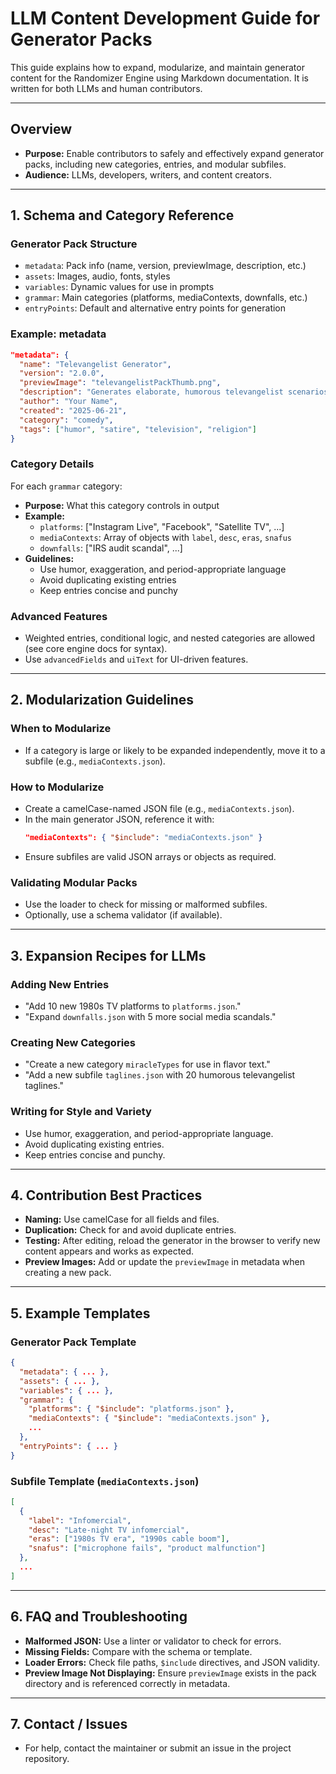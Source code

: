# LLM Content Development Guide for Generator Packs

This guide explains how to expand, modularize, and maintain generator content for the Randomizer Engine using Markdown documentation. It is written for both LLMs and human contributors.

---

## Overview

- **Purpose:** Enable contributors to safely and effectively expand generator packs, including new categories, entries, and modular subfiles.
- **Audience:** LLMs, developers, writers, and content creators.

---

## 1. Schema and Category Reference

### Generator Pack Structure

- `metadata`: Pack info (name, version, previewImage, description, etc.)
- `assets`: Images, audio, fonts, styles
- `variables`: Dynamic values for use in prompts
- `grammar`: Main categories (platforms, mediaContexts, downfalls, etc.)
- `entryPoints`: Default and alternative entry points for generation

### Example: metadata
```json
"metadata": {
  "name": "Televangelist Generator",
  "version": "2.0.0",
  "previewImage": "televangelistPackThumb.png",
  "description": "Generates elaborate, humorous televangelist scenarios.",
  "author": "Your Name",
  "created": "2025-06-21",
  "category": "comedy",
  "tags": ["humor", "satire", "television", "religion"]
}
```

### Category Details
For each `grammar` category:
- **Purpose:** What this category controls in output
- **Example:**
  - `platforms`: ["Instagram Live", "Facebook", "Satellite TV", ...]
  - `mediaContexts`: Array of objects with `label`, `desc`, `eras`, `snafus`
  - `downfalls`: ["IRS audit scandal", ...]
- **Guidelines:**
  - Use humor, exaggeration, and period-appropriate language
  - Avoid duplicating existing entries
  - Keep entries concise and punchy

### Advanced Features
- Weighted entries, conditional logic, and nested categories are allowed (see core engine docs for syntax).
- Use `advancedFields` and `uiText` for UI-driven features.

---

## 2. Modularization Guidelines

### When to Modularize
- If a category is large or likely to be expanded independently, move it to a subfile (e.g., `mediaContexts.json`).

### How to Modularize
- Create a camelCase-named JSON file (e.g., `mediaContexts.json`).
- In the main generator JSON, reference it with:
  ```json
  "mediaContexts": { "$include": "mediaContexts.json" }
  ```
- Ensure subfiles are valid JSON arrays or objects as required.

### Validating Modular Packs
- Use the loader to check for missing or malformed subfiles.
- Optionally, use a schema validator (if available).

---

## 3. Expansion Recipes for LLMs

### Adding New Entries
- "Add 10 new 1980s TV platforms to `platforms.json`."
- "Expand `downfalls.json` with 5 more social media scandals."

### Creating New Categories
- "Create a new category `miracleTypes` for use in flavor text."
- "Add a new subfile `taglines.json` with 20 humorous televangelist taglines."

### Writing for Style and Variety
- Use humor, exaggeration, and period-appropriate language.
- Avoid duplicating existing entries.
- Keep entries concise and punchy.

---

## 4. Contribution Best Practices

- **Naming:** Use camelCase for all fields and files.
- **Duplication:** Check for and avoid duplicate entries.
- **Testing:** After editing, reload the generator in the browser to verify new content appears and works as expected.
- **Preview Images:** Add or update the `previewImage` in metadata when creating a new pack.

---

## 5. Example Templates

### Generator Pack Template
```json
{
  "metadata": { ... },
  "assets": { ... },
  "variables": { ... },
  "grammar": {
    "platforms": { "$include": "platforms.json" },
    "mediaContexts": { "$include": "mediaContexts.json" },
    ...
  },
  "entryPoints": { ... }
}
```

### Subfile Template (`mediaContexts.json`)
```json
[
  {
    "label": "Infomercial",
    "desc": "Late-night TV infomercial",
    "eras": ["1980s TV era", "1990s cable boom"],
    "snafus": ["microphone fails", "product malfunction"]
  },
  ...
]
```

---

## 6. FAQ and Troubleshooting

- **Malformed JSON:** Use a linter or validator to check for errors.
- **Missing Fields:** Compare with the schema or template.
- **Loader Errors:** Check file paths, `$include` directives, and JSON validity.
- **Preview Image Not Displaying:** Ensure `previewImage` exists in the pack directory and is referenced correctly in metadata.

---

## 7. Contact / Issues

- For help, contact the maintainer or submit an issue in the project repository.
